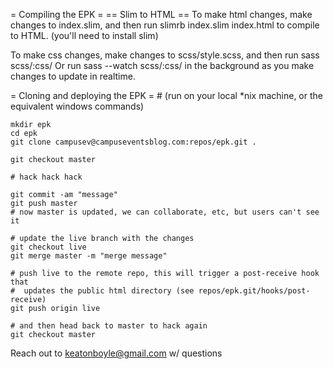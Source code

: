 = Compiling the EPK =
== Slim to HTML ==
To make html changes, make changes to index.slim, and then run
    slimrb index.slim index.html
to compile to HTML.  (you'll need to install slim)

To make css changes, make changes to scss/style.scss, and then run
    sass scss/:css/
Or run
    sass --watch scss/:css/
in the background as you make changes to update in realtime.

= Cloning and deploying the EPK =
    # (run on your local *nix machine, or the equivalent windows commands)

    mkdir epk
    cd epk
    git clone campusev@campuseventsblog.com:repos/epk.git .

    git checkout master

    # hack hack hack

    git commit -am "message"
    git push master
    # now master is updated, we can collaborate, etc, but users can't see it

    # update the live branch with the changes
    git checkout live
    git merge master -m "merge message"

    # push live to the remote repo, this will trigger a post-receive hook that
    #  updates the public html directory (see repos/epk.git/hooks/post-receive)
    git push origin live

    # and then head back to master to hack again
    git checkout master

Reach out to keatonboyle@gmail.com w/ questions

